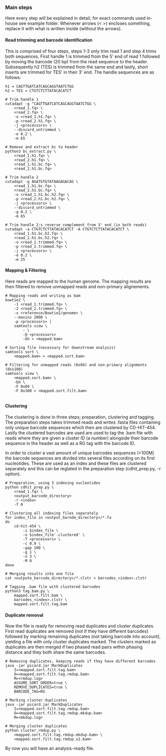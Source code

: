 ### Main steps
Here every step will be explained in detail, for exact commands used in-house see example folder. Whenever arrows (< >) 
encloses something, replace it with what is written inside (without the arrows). 

#### Read trimming and barcode identification
This is comprised of four steps, steps 1-3 only trim read 1 and step 4 trims both sequences. First handle 1 is trimmed 
from the 5' end of read 1 followed by moving the barcode (20 bp) from the read sequence to the header. Subsequently 
h2 (TES) is trimmed from the same end and lastly, short inserts are trimmed for TES' in their 3' end. The handle 
sequences are as follows:

```
h1 = CAGTTGATCATCAGCAGGTAATCTGG
h2 = TES = CTGTCTCTTATACACATCT

```

```
# Trim handle 1
cutadapt -g ^CAGTTGATCATCAGCAGGTAATCTGG \
    <read_1.fq> \
    <read_2.fq> \
    -o <read_1.h1.fq> \
    -p <read_2.h1.fq> \
    -j <processors> \
    --discard_untrimmed \
    -e 0.2 \
    -m 65 
  
# Remove and extract bc to header  
python3 bc_extract.py \
    <read_1.h1.fq> \
    <read_2.h1.fq> \
    <read_1.h1.bc.fq> \
    <read_2.h1.bc.fq>
 
# Trim handle 2 
cutadapt -g AGATGTGTATAAGAGACAG \
    <read_1.h1.bc.fq> \    
    <read_2.h1.bc.fq> \
    -o <read_1.h1.bc.h2.fq> \
    -p <read_2.h1.bc.h2.fq> \
    -j <processors> \
    --discard_untrimmed \
    -g 0.2 \
    -m 65
    
# Trim handle 2:s reverse complement from 3' end (in both reads)  
cutadapt -a CTGTCTCTTATACACATCT -A CTGTCTCTTATACACATCT \
    <read_1.h1.bc.h2.fq> \    
    <read_2.h1.bc.h2.fq> \
    -o <read_1.trimmed.fq> \
    -p <read_2.trimmed.fq> \
    -j <processors> \
    -e 0.2 \
    -m 25
```

#### Mapping & Filtering

Here reads are mapped to the human genome. The mapping results are then filtered to remove unmapped reads and
non-primary alignements.

```
# Mapping reads and writing as bam
bowtie2 \
    -1 <read_1.trimmed.fq> \
    -2 <read_2.trimmed.fq> \
    -x <reference/Bowtie2/genome> \
    --maxins 2000 \
    -p <processors> |
    samtools view \
        - \
        -@ <processors>
        -bh > <mapped.bam>
   
# Sorting file (necessary for downstream analysis)
samtools sort \
    <mapped.bam> > <mapped.sort.bam>
    
# Filtering for unmapped reads (0x04) and non-primary alignments (0xs100)
samtools view \
    <mapped.sort.bam> \
    -bh \
    -F 0x04 \
    -F 0x100 > <mapped.sort.filt.bam> 
    
```

#### Clustering

The clustering is done in three steps; preparation, clustering and tagging. The preparation steps takes trimmed reads
and writes .fasta files containing only unique barcode sequences which then are clustered by CD-HIT-454. Lastly the
clustered barcodes are used are used to tag the .bam file with reads where they are given a cluster ID (a number) 
alongside their barcode sequence in the header as well as a RG tag with the barcode ID.

In order to cluster a vast amount of unique barcodes sequences (>100M) the barcode sequences are divided into several 
files according on its first nucleotides. These are used as an index and these files are clustered separately and this
can be reglated in the preparation step (cdhit_prep.py, -r option).

```
# Preparation, using 3 indexing nucleotides
python cdhit_prep.py \
    <read_1.fq> \
    <output_barcode_directory>
    -r <index>
    -f 0
    
# Clustering all indexing files separately
for index_file in <output_barode_directory>/*.fa
do
    cd-hit-454 \
        -i $index_file \
        -o $index_file'.clustered' \
        -T <processors> \
        -c 0.9 \
        -gap 100 \
        -g 1 \
        -n 3 \
        -M 0
done

# Merging results into one file
cat <outpute_barcode_directory>/*.clstr > barcodes_<index>.clstr
 
# Tagging .bam file with clustered barcodes
python3 tag_bam.py \
    mapped.sort.filt.bam \
    barcodes_<index>.clstr \
    mapped.sort.filt.tag.bam

```

#### Duplicate removal

Now the file is ready for removing read duplicates and cluster dupilcates. First read duplicates are removed (not if 
they have different barcodes) followed by marking remaining duplicates (not taking barcode into account), yielding a 
file with only cluster duplicates marked. The clusters marked as duplicates are then merged if two phased read pairs 
within phasing distance and they both share the same barcodes.

```
# Removing duplicates, keeping reads if they have different barcodes
java -jar picard.jar MarkDuplicates 
    I=<mapped.sort.filt.tag.bam>
    O=<mapped.sort.filt.tag.rmdup.bam>
    M=<rmdup.log>
    ASSUME_SORT_ORDER=true \
    REMOVE_DUPLICATES=true \
    BARCODE_TAG=RG
 
# Marking cluster duplicates
java -jar picard.jar MarkDuplicates
    I=<mapped.sort.filt.tag.rmdup.bam>
    O=<mapped.sort.filt.tag.rmdup.mkdup.bam>
    M=<mkdup.log>
   
# Merging cluster duplicates
python cluster_rmdup.py \
    <mapped.sort.filt.tag.rmdup.mkdup.bam> \
    <mapped.sort.filt.tag.rmdup.x2.bam>
```

By now you will have an analysis-ready file.